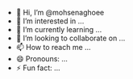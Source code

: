 - 👋 Hi, I’m @mohsenaghoee
- 👀 I’m interested in ...
- 🌱 I’m currently learning ...
- 💞️ I’m looking to collaborate on ...
- 📫 How to reach me ...
- 😄 Pronouns: ...
- ⚡ Fun fact: ...

<!---
mohsenaghoee/mohsenaghoee is a ✨ special ✨ repository because its `README.md` (this file) appears on your GitHub profile.
You can click the Preview link to take a look at your changes.
--->
